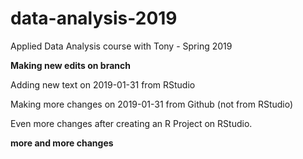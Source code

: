 # data-analysis-2019
Applied Data Analysis course with Tony - Spring 2019

**Making new edits on branch**

Adding new text on 2019-01-31 from RStudio

Making more changes on 2019-01-31 from Github (not from RStudio)

Even more changes after creating an R Project on RStudio.

**more and more changes**
